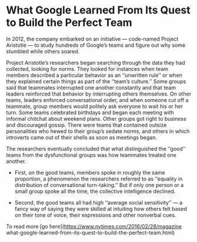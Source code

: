 # What Google Learned From Its Quest to Build the Perfect Team


In 2012, the company embarked on an initiative — code-named Project Aristotle — to study hundreds of Google’s teams and figure out why some stumbled while others soared.

Project Aristotle’s researchers began searching through the data they had collected, looking for norms. They looked for instances when team members described a particular behavior as an ‘‘unwritten rule’’ or when they explained certain things as part of the ‘‘team’s culture.’’ Some groups said that teammates interrupted one another constantly and that team leaders reinforced that behavior by interrupting others themselves. On other teams, leaders enforced conversational order, and when someone cut off a teammate, group members would politely ask everyone to wait his or her turn. Some teams celebrated birthdays and began each meeting with informal chitchat about weekend plans. Other groups got right to business and discouraged gossip. There were teams that contained outsize personalities who hewed to their group’s sedate norms, and others in which introverts came out of their shells as soon as meetings began.


The researchers eventually concluded that what distinguished the ‘‘good’’ teams from the dysfunctional groups was how teammates treated one another.

  -  First, on the good teams, members spoke in roughly the same proportion, a phenomenon the researchers referred to as ‘‘equality in distribution of conversational turn-taking.’’ But if only one person or a small group spoke all the time, the collective intelligence declined.

  - Second, the good teams all had high ‘‘average social sensitivity’’ — a fancy way of saying they were skilled at intuiting how others felt based on their tone of voice, their expressions and other nonverbal cues. 

To read more [go here](https://www.nytimes.com/2016/02/28/magazine what-google-learned-from-its-quest-to-build-the-perfect-team.html)
